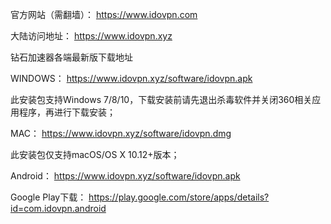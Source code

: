 官方网站（需翻墙）：
https://www.idovpn.com

大陆访问地址：
https://www.idovpn.xyz


钻石加速器各端最新版下载地址

WINDOWS：
https://www.idovpn.xyz/software/idovpn.apk

此安装包支持Windows 7/8/10，下载安装前请先退出杀毒软件并关闭360相关应用程序，再进行下载安装；


MAC：
https://www.idovpn.xyz/software/idovpn.dmg

此安装包仅支持macOS/OS X 10.12+版本；


Android：
https://www.idovpn.xyz/software/idovpn.apk

Google Play下载： https://play.google.com/store/apps/details?id=com.idovpn.android
